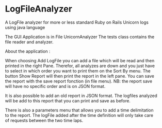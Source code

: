 # LogFileAnalyzer
A LogFile analyzer for more or less standard Ruby on Rails Unicorn logs using java language

The GUI Application is in File UnicornAnalyzer
The tests class contains the file reader and analyzer.

About the application :

When choosing Add LogFile you can add a file which will be read and then printed in the right Pane. Therefor, all analyzes are down and you just have to select in which order you want to print them on the Sort By menu.
The button Show Report will then print the report in the left pane.
You can save the report with the save report fonction (in file menu). 
NB: the report save will have no specific order and is on JSON format.

It is also possible to add an old report in JSON format. The logfiles analyzed will be add to this report that you can print and save as before.

There is also a parameters menu that allows you to add a time delimitation to the report. The logFile added after the time definition will only take care of requests between the two time laps.
